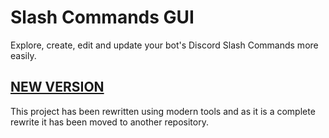 # Slash Commands GUI

Explore, create, edit and update your bot's Discord Slash Commands more easily.
## [NEW VERSION](https://github.com/Androz2091/slash-commands-gui)

This project has been rewritten using modern tools and as it is a complete rewrite it has been moved to another repository.
